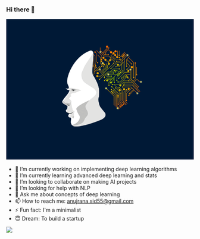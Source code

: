 ### Hi there 👋


![](https://github.com/AnujCodeZ/AnujCodeZ/blob/master/AI_Animated.gif)
- 🔭 I’m currently working on implementing deep learning algorithms
- 🌱 I’m currently learning advanced deep learning and stats
- 👯 I’m looking to collaborate on making AI projects
- 🤔 I’m looking for help with NLP
- 💬 Ask me about concepts of deep learning
- 📫 How to reach me: anujrana.sid55@gmail.com
- ⚡ Fun fact: I'm a minimalist
- :innocent: Dream: To build a startup

![](https://github-readme-stats.vercel.app/api?username=AnujCodeZ&show_icons=true&title_color=fff&icon_color=79ff97&text_color=9f9f9f&bg_color=151515)
